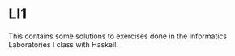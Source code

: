 # LI1
This contains some solutions to exercises done in the Informatics Laboratories I class with Haskell.
